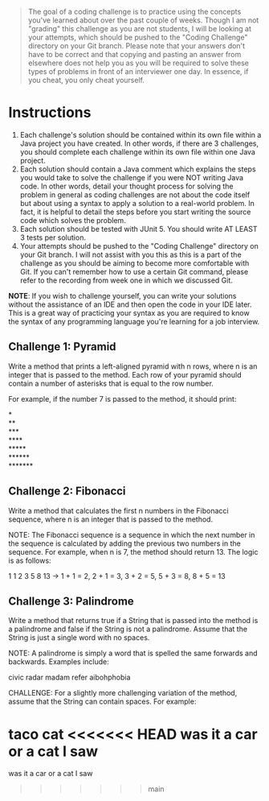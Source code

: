 > The goal of a coding challenge is to practice using the concepts you've learned about over the past couple of weeks. Though I am not "grading" this challenge as you are not students, I will be looking at your attempts, which should be pushed to the "Coding Challenge" directory on your Git branch. Please note that your answers don't have to be correct and that copying and pasting an answer from elsewhere does not help you as you will be required to solve these types of problems in front of an interviewer one day. In essence, if you cheat, you only cheat yourself.

# Instructions

1. Each challenge's solution should be contained within its own file within a Java project you have created. In other words, if there are 3 challenges, you should complete each challenge within its own file within one Java project.
2. Each solution should contain a Java comment which explains the steps you would take to solve the challenge if you were NOT writing Java code. In other words, detail your thought process for solving the problem in general as coding challenges are not about the code itself but about using a syntax to apply a solution to a real-world problem. In fact, it is helpful to detail the steps before you start writing the source code which solves the problem.
3. Each solution should be tested with JUnit 5. You should write AT LEAST 3 tests per solution.
4. Your attempts should be pushed to the "Coding Challenge" directory on your Git branch. I will not assist with you this as this is a part of the challenge as you should be aiming to become more comfortable with Git. If you can't remember how to use a certain Git command, please refer to the recording from week one in which we discussed Git.

**NOTE**: If you wish to challenge yourself, you can write your solutions without the assistance of an IDE and then open the code in your IDE later. This is a great way of practicing your syntax as you are required to know the syntax of any programming language you're learning for a job interview.

## Challenge 1: Pyramid

Write a method that prints a left-aligned pyramid with n rows, where n is an integer that is passed to the method. Each row of your pyramid should contain a number of asterisks that is equal to the row number.

For example, if the number 7 is passed to the method, it should print:

\* \
\*\* \
\*\*\* \
\*\*\*\* \
\*\*\*\*\* \
\*\*\*\*\*\* \
\*\*\*\*\*\*\* 

## Challenge 2: Fibonacci

Write a method that calculates the first n numbers in the Fibonacci sequence, where n is an integer that is passed to the method. 

NOTE: The Fibonacci sequence is a sequence in which the next number in the sequence is calculated by adding the previous two numbers in the sequence. For example, when n is 7, the method should return 13. The logic is as follows:

1 1 2 3 5 8 13 -> 1 + 1 = 2, 2 + 1 = 3, 3 + 2 = 5, 5 + 3 = 8, 8 + 5 = 13

## Challenge 3: Palindrome

Write a method that returns true if a String that is passed into the method is a palindrome and false if the String is not a palindrome. Assume that the String is just a single word with no spaces.

NOTE: A palindrome is simply a word that is spelled the same forwards and backwards. Examples include: 

civic
radar
madam
refer
aibohphobia

CHALLENGE: For a slightly more challenging variation of the method, assume that the String can contain spaces. For example:

taco cat
<<<<<<< HEAD
was it a car or a cat I saw
=======
was it a car or a cat I saw
>>>>>>> main

